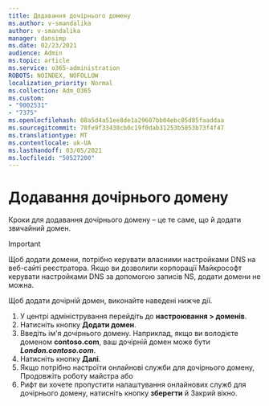 ```yaml
---
title: Додавання дочірнього домену
ms.author: v-smandalika
author: v-smandalika
manager: dansimp
ms.date: 02/23/2021
audience: Admin
ms.topic: article
ms.service: o365-administration
ROBOTS: NOINDEX, NOFOLLOW
localization_priority: Normal
ms.collection: Adm_O365
ms.custom:
- "9002531"
- "7375"
ms.openlocfilehash: 08a5d4a51ee8de1a29607bb04ebc05d85faaddaa
ms.sourcegitcommit: 78fe9f33438cb0c19f0dab31253b5853b73f4f47
ms.translationtype: MT
ms.contentlocale: uk-UA
ms.lasthandoff: 03/05/2021
ms.locfileid: "50527200"
---
```

# <a name="add-a-subdomain"></a>Додавання дочірнього домену

Кроки для додавання дочірнього домену – це те саме, що й додати звичайний домен. 

> [!IMPORTANT]
> Щоб додати домени, потрібно керувати власними настройками DNS на веб-сайті реєстратора. Якщо ви дозволили корпорації Майкрософт керувати настройками DNS за допомогою записів NS, додати домени не можна. 

Щоб додати дочірній домен, виконайте наведені нижче дії.

1. У центрі адміністрування перейдіть до **настроювання > доменів**.
2. Натисніть кнопку **Додати домен**.
3. Введіть ім'я дочірнього домену. Наприклад, якщо ви володієте доменом **contoso.com**, ваш дочірній домен може бути **_London.contoso.com_**.
4. Натисніть кнопку **Далі**.
5. Якщо потрібно настроїти онлайнові служби для дочірнього домену, Продовжіть роботу майстра або
6. Рифт ви хочете пропустити налаштування онлайнових служб для дочірнього домену, натисніть кнопку **зберегти** й Закрий вікно.

